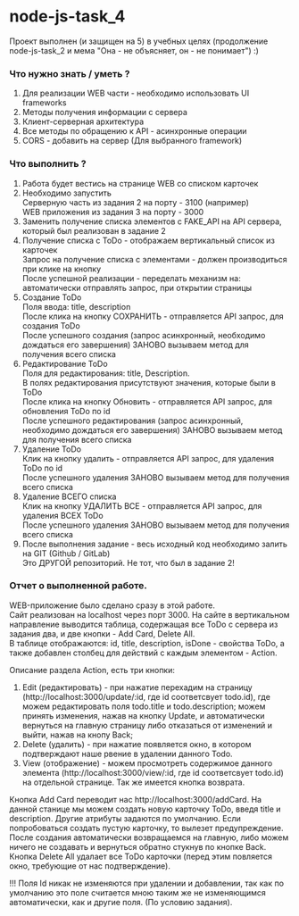 # node-js-task_4
Проект выполнен (и защищен на 5) в учебных целях (продолжение node-js-task_2 и мема "Она - не объясняет, он - не понимает")   :)  

### Что нужно знать / уметь ?  
1. Для реализации WEB части - необходимо использовать UI frameworks  
2. Методы получения информации с сервера  
3. Клиент-серверная архитектура  
4. Все методы по обращению к API - асинхронные операции  
5. CORS - добавить на сервер (Для выбранного framework)  

### Что выполнить ?
1. Работа будет вестись на странице WEB со списком карточек  
2. Необходимо запустить  
	Серверную часть из задания 2 на порту - 3100 (например)  
	WEB приложения из задания 3 на порту - 3000  
3. Заменить получение списка элементов с FAKE_API на API сервера, который был реализован в задание 2  
4. Получение списка с ToDo - отображаем вертикальный список из карточек  
	Запрос на получение списка с элементами - должен производиться при клике на кнопку  
	После успешной реализации - переделать механизм на: автоматически отправлять запрос, при открытии страницы  
5. Создание ToDo  
	Поля ввода: title, description  
	После клика на кнопку СОХРАНИТЬ - отправляется API запрос, для создания ToDo  
	После успешного создания (запрос асинхронный, необходимо дождаться его завершения) ЗАНОВО вызываем метод для получения всего списка  
6. Редактирование ToDo  
	Поля для редактирования: title, Description.  
	В полях редактирования присутствуют значения, которые были в ToDo  
	После клика на кнопку Обновить - отправляется API запрос, для обновления ToDo по id  
	После успешного редактирования (запрос асинхронный, необходимо дождаться его завершения) ЗАНОВО вызываем метод для получения всего списка  
7. Удаление ToDo  
	Клик на кнопку удалить -  отправляется API запрос, для удаления ToDo по id  
	После успешного удаления ЗАНОВО вызываем метод для получения всего списка  
8. Удаление ВСЕГО списка  
	Клик на кнопку УДАЛИТЬ ВСЕ - отправляется API запрос, для удаления ВСЕХ ToDo  
	После успешного удаления ЗАНОВО вызываем метод для получения всего списка  
9. После выполнения задание - весь исходный код необходимо залить на GIT (Github / GitLab)  
	Это ДРУГОЙ репозиторий. Не тот, что был в задание 2!

### Отчет о выполненной работе.
WEB-приложение было сделано сразу в этой работе.  
Сайт реализован на localhost через порт 3000. 
На сайте в вертикальном направление выводится таблица, содержащая все ToDo с сервера из задания два, и две кнопки - Add Card, Delete All.  
В таблице отображаются: id, title, description, isDone - свойства ToDo, а также добавлен столбец для действий с каждым элементом - Action.  

Описание раздела Action, есть три кнопки:  
1) Edit (редактировать) - при нажатие перехадим на страницу (http://localhost:3000/update/:id, где id соответсвует todo.id), где можем редактировать поля todo.title и todo.description; можем принять изменения, нажав на кнопку Update, и автоматически вернуться на главную страницу либо отказаться от изменений и выйти, нажав на кнопу Back;  
2) Delete (удалить) - при нажатие появляется окно, в котором подтверждают наше рвение в удалении данного Todo.  
3) View (отображение) - можем просмотреть содержимое данного элемента (http://localhost:3000/view/:id, где id соответсвует todo.id) на отдельной странице. Так же имеется кнопка возврата.  

Кнопка Add Card переводит нас http://localhost:3000/addCard. На данной станице мы можем создать новую карточку ToDo, введя title и description. Другие атрибуты задаются по умолчанию. Если попробоваться создать пустую карточку, то вылезет предупреждение. После создания автоматически возвращаемся на главную, либо можем ничего не создавать и
вернуться обратно стукнув по кнопке Back.  
Кнопка Delete All удалает все ToDo карточки (перед этим повляется окно, требующие от нас подтверждение).  

!!! Поля Id никак не изменяются при удалении и добавлении, так как по умолчанию это поле считается мною таким же не изменяющимся автоматически, как и другие поля. (По условию задания).
